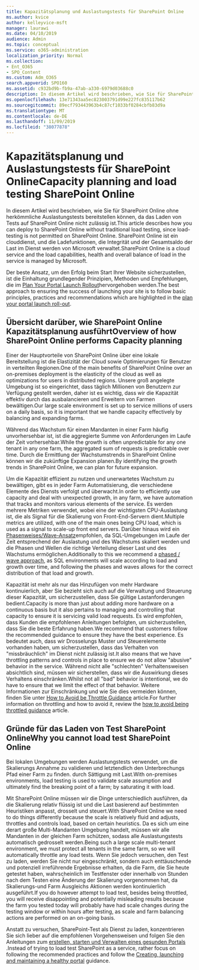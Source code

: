 ```yaml
---
title: Kapazitätsplanung und Auslastungstests für SharePoint Online
ms.author: kvice
author: kelleyvice-msft
manager: laurawi
ms.date: 04/10/2019
audience: Admin
ms.topic: conceptual
ms.service: o365-administration
localization_priority: Normal
ms.collection:
- Ent_O365
- SPO_Content
ms.custom: Adm_O365
search.appverid: SPO160
ms.assetid: c932bd9b-fb9a-47ab-a330-6979d03688c0
description: In diesem Artikel wird beschrieben, wie Sie für SharePoint Online bereitstellen können, ohne herkömmliche Auslastungstests durchführen zu müssen, da dies nicht zulässig ist.
ms.openlocfilehash: 13e71343aa5ec823003791d99e227fc835117b62
ms.sourcegitcommit: 89ecf793443963b4c87cf1033bf0284cbfb83d9a
ms.translationtype: MT
ms.contentlocale: de-DE
ms.lasthandoff: 11/09/2019
ms.locfileid: "38077878"
---
```

# <a name="capacity-planning-and-load-testing-sharepoint-online"></a><span data-ttu-id="ddb05-103">Kapazitätsplanung und Auslastungstests für SharePoint Online</span><span class="sxs-lookup"><span data-stu-id="ddb05-103">Capacity planning and load testing SharePoint Online</span></span>
<span data-ttu-id="ddb05-104">In diesem Artikel wird beschrieben, wie Sie für SharePoint Online ohne herkömmliche Auslastungstests bereitstellen können, da das Laden von Tests auf SharePoint Online nicht zulässig ist.</span><span class="sxs-lookup"><span data-stu-id="ddb05-104">This article describes how you can deploy to SharePoint Online without traditional load testing, since load-testing is not permitted on SharePoint Online.</span></span> <span data-ttu-id="ddb05-105">SharePoint Online ist ein clouddienst, und die Ladefunktionen, die Integrität und der Gesamtsaldo der Last im Dienst werden von Microsoft verwaltet.</span><span class="sxs-lookup"><span data-stu-id="ddb05-105">SharePoint Online is a cloud service and the load capabilities, health and overall balance of load in the service is managed by Microsoft.</span></span>
  
<span data-ttu-id="ddb05-106">Der beste Ansatz, um den Erfolg beim Start Ihrer Website sicherzustellen, ist die Einhaltung grundlegender Prinzipien, Methoden und Empfehlungen, die im [Plan Your Portal Launch Rollout](https://docs.microsoft.com/office365/enterprise/planportallaunchroll-out)hervorgehoben werden.</span><span class="sxs-lookup"><span data-stu-id="ddb05-106">The best approach to ensuring the success of launching your site is to follow basic principles, practices and recommendations which are highlighted in the [plan your portal launch roll-out](https://docs.microsoft.com/office365/enterprise/planportallaunchroll-out).</span></span>

## <a name="overview-of-how-sharepoint-online-performs-capacity-planning"></a><span data-ttu-id="ddb05-107">Übersicht darüber, wie SharePoint Online Kapazitätsplanung ausführt</span><span class="sxs-lookup"><span data-stu-id="ddb05-107">Overview of how SharePoint Online performs Capacity planning</span></span> 
<span data-ttu-id="ddb05-108">Einer der Hauptvorteile von SharePoint Online über eine lokale Bereitstellung ist die Elastizität der Cloud sowie Optimierungen für Benutzer in verteilten Regionen.</span><span class="sxs-lookup"><span data-stu-id="ddb05-108">One of the main benefits of SharePoint Online over an on-premises deployment is the elasticity of the cloud as well as optimizations for users in distributed regions.</span></span> <span data-ttu-id="ddb05-109">Unsere groß angelegte Umgebung ist so eingerichtet, dass täglich Millionen von Benutzern zur Verfügung gestellt werden, daher ist es wichtig, dass wir die Kapazität effektiv durch das ausbalancieren und Erweitern von Farmen bewältigen.</span><span class="sxs-lookup"><span data-stu-id="ddb05-109">Our large scale environment is set up to service millions of users on a daily basis, so it is important that we handle capacity effectively by balancing and expanding farms.</span></span>
  
<span data-ttu-id="ddb05-110">Während das Wachstum für einen Mandanten in einer Farm häufig unvorhersehbar ist, ist die aggregierte Summe von Anforderungen im Laufe der Zeit vorhersehbar.</span><span class="sxs-lookup"><span data-stu-id="ddb05-110">While the growth is often unpredictable for any one tenant in any one farm, the aggregated sum of requests is predictable over time.</span></span> <span data-ttu-id="ddb05-111">Durch die Ermittlung der Wachstumstrends in SharePoint Online können wir die zukünftige Expansion planen.</span><span class="sxs-lookup"><span data-stu-id="ddb05-111">By identifying the growth trends in SharePoint Online, we can plan for future expansion.</span></span>
  
<span data-ttu-id="ddb05-112">Um die Kapazität effizient zu nutzen und unerwartetes Wachstum zu bewältigen, gibt es in jeder Farm Automatisierung, die verschiedene Elemente des Diensts verfolgt und überwacht.</span><span class="sxs-lookup"><span data-stu-id="ddb05-112">In order to efficiently use capacity and deal with unexpected growth, in any farm, we have automation that tracks and monitors various elements of the service.</span></span> <span data-ttu-id="ddb05-113">Es werden mehrere Metriken verwendet, wobei eine der wichtigsten CPU-Auslastung ist, die als Signal für die Skalierung von Front-End-Servern dient.</span><span class="sxs-lookup"><span data-stu-id="ddb05-113">Multiple metrics are utilized, with one of the main ones being CPU load, which is used as a signal to scale-up front end servers.</span></span> <span data-ttu-id="ddb05-114">Darüber hinaus wird ein [Phasenweises/Wave-Ansatz](https://docs.microsoft.com/office365/enterprise/planportallaunchroll-out)empfohlen, da SQL-Umgebungen im Laufe der Zeit entsprechend der Auslastung und des Wachstums skaliert werden und die Phasen und Wellen die richtige Verteilung dieser Last und des Wachstums ermöglichen.</span><span class="sxs-lookup"><span data-stu-id="ddb05-114">Additionally to this we recommend a [phased / wave approach](https://docs.microsoft.com/office365/enterprise/planportallaunchroll-out), as SQL environments will scale according to load and growth over time, and following the phases and waves allows for the correct distribution of that load and growth.</span></span> 

<span data-ttu-id="ddb05-115">Kapazität ist mehr als nur das Hinzufügen von mehr Hardware kontinuierlich, aber Sie bezieht sich auch auf die Verwaltung und Steuerung dieser Kapazität, um sicherzustellen, dass Sie gültige Lastanforderungen bedient.</span><span class="sxs-lookup"><span data-stu-id="ddb05-115">Capacity is more than just about adding more hardware on a continuous basis but it also pertains to managing and controlling that capacity to ensure it is servicing valid load requests.</span></span> <span data-ttu-id="ddb05-116">Es wird empfohlen, dass Kunden die empfohlenen Anleitungen befolgten, um sicherzustellen, dass Sie die beste Erfahrung haben.</span><span class="sxs-lookup"><span data-stu-id="ddb05-116">We recommend that customers follow the recommended guidance to ensure they have the best experience.</span></span> <span data-ttu-id="ddb05-117">Es bedeutet auch, dass wir Drosselungs Muster und Steuerelemente vorhanden haben, um sicherzustellen, dass das Verhalten von "missbräuchlich" im Dienst nicht zulässig ist.</span><span class="sxs-lookup"><span data-stu-id="ddb05-117">It also means that we have throttling patterns and controls in place to ensure we do not allow "abusive" behavior in the service.</span></span> <span data-ttu-id="ddb05-118">Während nicht alle "schlechten" Verhaltensweisen absichtlich sind, müssen wir sicherstellen, dass wir die Auswirkung dieses Verhaltens einschränken.</span><span class="sxs-lookup"><span data-stu-id="ddb05-118">Whilst not all "bad" behavior is intentional, we do have to ensure that we limit the effect of that behavior.</span></span> <span data-ttu-id="ddb05-119">Weitere Informationen zur Einschränkung und wie Sie dies vermeiden können, finden Sie unter [How to Avoid be Throttle Guidance](https://docs.microsoft.com/sharepoint/dev/general-development/how-to-avoid-getting-throttled-or-blocked-in-sharepoint-online) article.</span><span class="sxs-lookup"><span data-stu-id="ddb05-119">For further information on throttling and how to avoid it, review the [how to avoid being throttled guidance](https://docs.microsoft.com/sharepoint/dev/general-development/how-to-avoid-getting-throttled-or-blocked-in-sharepoint-online) article.</span></span>

## <a name="why-you-cannot-load-test-sharepoint-online"></a><span data-ttu-id="ddb05-120">Gründe für das Laden von Test SharePoint Online</span><span class="sxs-lookup"><span data-stu-id="ddb05-120">Why you cannot load test SharePoint Online</span></span>
<span data-ttu-id="ddb05-121">Bei lokalen Umgebungen werden Auslastungstests verwendet, um die Skalierungs Annahme zu validieren und letztendlich den Unterbrechungs Pfad einer Farm zu finden. durch Sättigung mit Last.</span><span class="sxs-lookup"><span data-stu-id="ddb05-121">With on-premises environments, load testing is used to validate scale assumption and ultimately find the breaking point of a farm; by saturating it with load.</span></span> 

<span data-ttu-id="ddb05-122">Mit SharePoint Online müssen wir die Dinge unterschiedlich ausführen, da die Skalierung relativ flüssig ist und die Last basierend auf bestimmten Heuristiken anpasst, drosselt und steuert.</span><span class="sxs-lookup"><span data-stu-id="ddb05-122">With SharePoint Online we need to do things differently because the scale is relatively fluid and adjusts, throttles and controls load, based on certain heuristics.</span></span> <span data-ttu-id="ddb05-123">Da es sich um eine derart große Multi-Mandanten Umgebung handelt, müssen wir alle Mandanten in der gleichen Farm schützen, sodass alle Auslastungstests automatisch gedrosselt werden.</span><span class="sxs-lookup"><span data-stu-id="ddb05-123">Being such a large scale multi-tenant environment, we must protect all tenants in the same farm, so we will automatically throttle any load tests.</span></span> <span data-ttu-id="ddb05-124">Wenn Sie jedoch versuchen, den Test zu laden, werden Sie nicht nur eingeschränkt, sondern auch enttäuschende und potenziell irreführende Ergebnisse erhalten, da die Farm, die Sie heute getestet haben, wahrscheinlich im Testfenster oder innerhalb von Stunden nach dem Testen eine Änderung der Skalierung vorgenommen hat, da Skalierungs-und Farm Ausgleichs Aktionen werden kontinuierlich ausgeführt.</span><span class="sxs-lookup"><span data-stu-id="ddb05-124">If you do however attempt to load test, besides being throttled, you will receive disappointing and potentially misleading results because the farm you tested today will probably have had scale changes during the testing window or within hours after testing, as scale and farm balancing actions are performed on an on-going basis.</span></span>

<span data-ttu-id="ddb05-125">Anstatt zu versuchen, SharePoint-Test als Dienst zu laden, konzentrieren Sie sich lieber auf die empfohlenen Vorgehensweisen und folgen Sie den Anleitungen zum [erstellen, starten und Verwalten eines gesunden Portals](https://go.microsoft.com/fwlink/?linkid=2105838) .</span><span class="sxs-lookup"><span data-stu-id="ddb05-125">Instead of trying to load test SharePoint as a service, rather focus on following the recommended practices and follow the [Creating, launching and maintaining a healthy portal](https://go.microsoft.com/fwlink/?linkid=2105838) guidance.</span></span>
